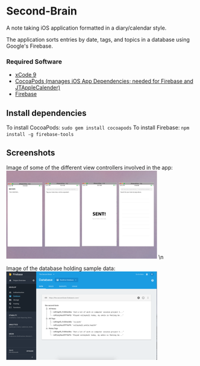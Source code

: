 # Second-Brain
A note taking iOS application formatted in a diary/calendar style.

The application sorts entries by date, tags, and topics in a database using Google's Firebase.


### Required Software

- <a href = "https://developer.apple.com/xcode/">xCode 9 </a>
- <a href = "https://guides.cocoapods.org/using/getting-started.html">CocoaPods (manages iOS App Dependencies; needed for Firebase and JTAppleCalender)</a>
- <a href = "https://firebase.google.com/">Firebase </a>

## Install dependencies
To install CocoaPods: `sudo gem install cocoapods`
To install Firebase: `npm install -g firebase-tools`

## Screenshots
Image of some of the different view controllers involved in the app:
<img src="images/newpic.png" width="400">
\n

Image of the database holding sample data: 
<img src="images/database.png" width="400">


